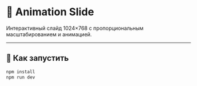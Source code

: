 # 🧪 Animation Slide

Интерактивный слайд 1024×768 с пропорциональным масштабированием и анимацией. 

---

## 🚀 Как запустить

```bash
npm install
npm run dev